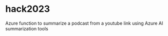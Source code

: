 # hack2023
Azure function to summarize a podcast from a youtube link using Azure AI summarization tools
